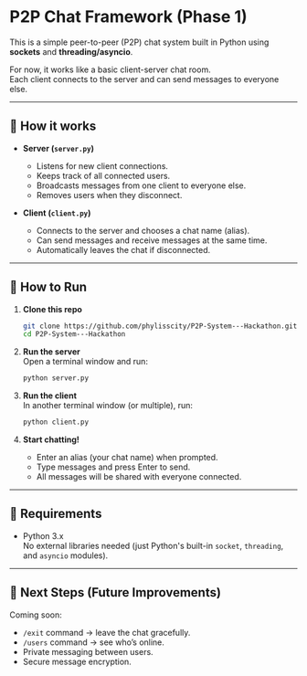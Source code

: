 # P2P Chat Framework (Phase 1)

This is a simple peer-to-peer (P2P) chat system built in Python using **sockets** and **threading/asyncio**.

For now, it works like a basic client-server chat room.  
Each client connects to the server and can send messages to everyone else.

---

## 🚀 How it works

- **Server (`server.py`)**
  - Listens for new client connections.
  - Keeps track of all connected users.
  - Broadcasts messages from one client to everyone else.
  - Removes users when they disconnect.

- **Client (`client.py`)**
  - Connects to the server and chooses a chat name (alias).
  - Can send messages and receive messages at the same time.
  - Automatically leaves the chat if disconnected.

---

## 📝 How to Run

1. **Clone this repo**
    ```bash
    git clone https://github.com/phylisscity/P2P-System---Hackathon.git
    cd P2P-System---Hackathon
    ```

2. **Run the server**  
    Open a terminal window and run:
    ```bash
    python server.py
    ```

3. **Run the client**  
    In another terminal window (or multiple), run:
    ```bash
    python client.py
    ```

4. **Start chatting!**
    - Enter an alias (your chat name) when prompted.
    - Type messages and press Enter to send.
    - All messages will be shared with everyone connected.

---

## 📌 Requirements

- Python 3.x  
  No external libraries needed (just Python's built-in `socket`, `threading`, and `asyncio` modules).

---

## 🎯 Next Steps (Future Improvements)

Coming soon:
- `/exit` command → leave the chat gracefully.
- `/users` command → see who’s online.
- Private messaging between users.
- Secure message encryption.
